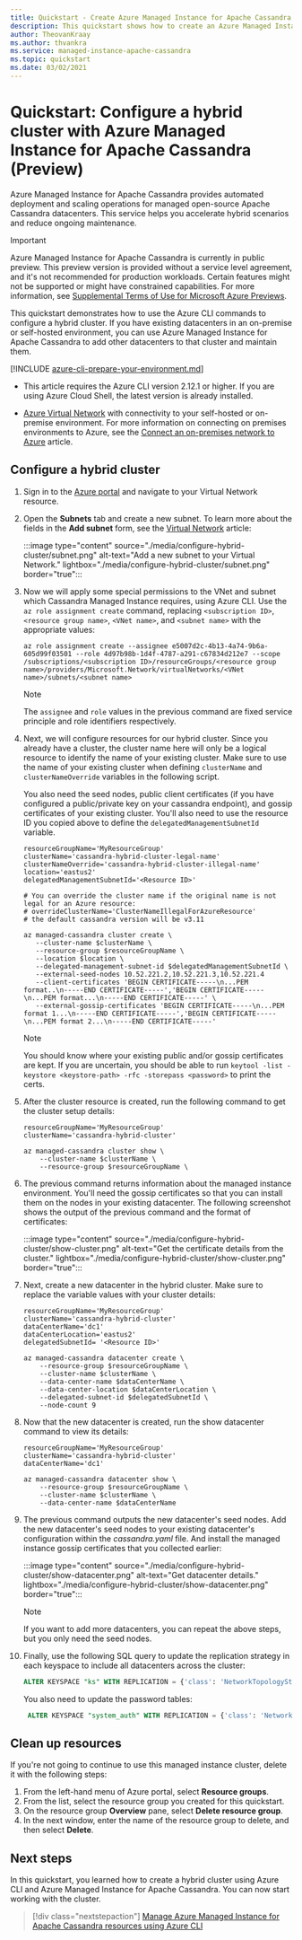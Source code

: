 ```yaml
---
title: Quickstart - Create Azure Managed Instance for Apache Cassandra cluster from the Azure portal
description: This quickstart shows how to create an Azure Managed Instance for Apache Cassandra cluster using the Azure portal.
author: TheovanKraay
ms.author: thvankra
ms.service: managed-instance-apache-cassandra
ms.topic: quickstart
ms.date: 03/02/2021
---
```

# Quickstart: Configure a hybrid cluster with Azure Managed Instance for Apache Cassandra (Preview)

Azure Managed Instance for Apache Cassandra provides automated deployment and scaling operations for managed open-source Apache Cassandra datacenters. This service helps you accelerate hybrid scenarios and reduce ongoing maintenance.

> [!IMPORTANT]
> Azure Managed Instance for Apache Cassandra is currently in public preview.
> This preview version is provided without a service level agreement, and it's not recommended for production workloads. Certain features might not be supported or might have constrained capabilities.
> For more information, see [Supplemental Terms of Use for Microsoft Azure Previews](https://azure.microsoft.com/support/legal/preview-supplemental-terms/).

This quickstart demonstrates how to use the Azure CLI commands to configure a hybrid cluster. If you have existing datacenters in an on-premise or self-hosted environment, you can use Azure Managed Instance for Apache Cassandra to add other datacenters to that cluster and maintain them.

[!INCLUDE [azure-cli-prepare-your-environment.md](../../includes/azure-cli-prepare-your-environment.md)]

* This article requires the Azure CLI version 2.12.1 or higher. If you are using Azure Cloud Shell, the latest version is already installed.

* [Azure Virtual Network](../virtual-network/virtual-networks-overview.md) with connectivity to your self-hosted or on-premise environment. For more information on connecting on premises environments to Azure, see the [Connect an on-premises network to Azure](https://docs.microsoft.com/azure/architecture/reference-architectures/hybrid-networking/) article.

## <a id="create-account"></a>Configure a hybrid cluster

1. Sign in to the [Azure portal](https://portal.azure.com/) and navigate to your Virtual Network resource.

1. Open the **Subnets** tab and create a new subnet. To learn more about the fields in the **Add subnet** form, see the [Virtual Network](../virtual-network/virtual-network-manage-subnet.md#add-a-subnet) article:

   :::image type="content" source="./media/configure-hybrid-cluster/subnet.png" alt-text="Add a new subnet to your Virtual Network." lightbox="./media/configure-hybrid-cluster/subnet.png" border="true":::
    <!-- ![image](./media/configure-hybrid-cluster/subnet.png) -->

1. Now we will apply some special permissions to the VNet and subnet which Cassandra Managed Instance requires, using Azure CLI. Use the `az role assignment create` command, replacing `<subscription ID>`, `<resource group name>`, `<VNet name>`, and `<subnet name>` with the appropriate values:

   ```azurecli-interactive
   az role assignment create --assignee e5007d2c-4b13-4a74-9b6a-605d99f03501 --role 4d97b98b-1d4f-4787-a291-c67834d212e7 --scope /subscriptions/<subscription ID>/resourceGroups/<resource group name>/providers/Microsoft.Network/virtualNetworks/<VNet name>/subnets/<subnet name>
   ```

   > [!NOTE]
   > The `assignee` and `role` values in the previous command are fixed service principle and role identifiers respectively.

1. Next, we will configure resources for our hybrid cluster. Since you already have a cluster, the cluster name here will only be a logical resource to identify the name of your existing cluster. Make sure to use the name of your existing cluster when defining `clusterName` and `clusterNameOverride` variables in the following script.

   You also need the seed nodes, public client certificates (if you have configured a public/private key on your cassandra endpoint), and gossip certificates of your existing cluster. You'll also need to use the resource ID you copied above to define the `delegatedManagementSubnetId` variable.

   ```azurecli-interactive
   resourceGroupName='MyResourceGroup'
   clusterName='cassandra-hybrid-cluster-legal-name'
   clusterNameOverride='cassandra-hybrid-cluster-illegal-name'
   location='eastus2'
   delegatedManagementSubnetId='<Resource ID>'
    
   # You can override the cluster name if the original name is not legal for an Azure resource:
   # overrideClusterName='ClusterNameIllegalForAzureResource'
   # the default cassandra version will be v3.11
    
   az managed-cassandra cluster create \
      --cluster-name $clusterName \
      --resource-group $resourceGroupName \
      --location $location \
      --delegated-management-subnet-id $delegatedManagementSubnetId \
      --external-seed-nodes 10.52.221.2,10.52.221.3,10.52.221.4
      --client-certificates 'BEGIN CERTIFICATE-----\n...PEM format..\n-----END CERTIFICATE-----','BEGIN CERTIFICATE-----\n...PEM format...\n-----END CERTIFICATE-----' \
      --external-gossip-certificates 'BEGIN CERTIFICATE-----\n...PEM format 1...\n-----END CERTIFICATE-----','BEGIN CERTIFICATE-----\n...PEM format 2...\n-----END CERTIFICATE-----'
   ```

    > [!NOTE]
    > You should know where your existing public and/or gossip certificates are kept. If you are uncertain, you should be able to run `keytool -list -keystore <keystore-path> -rfc -storepass <password>` to print the certs. 

1. After the cluster resource is created, run the following command to get the cluster setup details:

   ```azurecli-interactive
   resourceGroupName='MyResourceGroup'
   clusterName='cassandra-hybrid-cluster'
    
   az managed-cassandra cluster show \
       --cluster-name $clusterName \
       --resource-group $resourceGroupName \
   ```

1. The previous command returns information about the managed instance environment. You'll need the gossip certificates so that you can install them on the nodes in your existing datacenter. The following screenshot shows the output of the previous command and the format of certificates:

   :::image type="content" source="./media/configure-hybrid-cluster/show-cluster.png" alt-text="Get the certificate details from the cluster." lightbox="./media/configure-hybrid-cluster/show-cluster.png" border="true":::
    <!-- ![image](./media/configure-hybrid-cluster/show-cluster.png) -->

1. Next, create a new datacenter in the hybrid cluster. Make sure to replace the variable values with your cluster details:

   ```azurecli-interactive
   resourceGroupName='MyResourceGroup'
   clusterName='cassandra-hybrid-cluster'
   dataCenterName='dc1'
   dataCenterLocation='eastus2'
   delegatedSubnetId= '<Resource ID>'
    
   az managed-cassandra datacenter create \
       --resource-group $resourceGroupName \
       --cluster-name $clusterName \
       --data-center-name $dataCenterName \
       --data-center-location $dataCenterLocation \
       --delegated-subnet-id $delegatedSubnetId \
       --node-count 9 
   ```

1. Now that the new datacenter is created, run the show datacenter command to view its details:

   ```azurecli-interactive
   resourceGroupName='MyResourceGroup'
   clusterName='cassandra-hybrid-cluster'
   dataCenterName='dc1'
    
   az managed-cassandra datacenter show \
       --resource-group $resourceGroupName \
       --cluster-name $clusterName \
       --data-center-name $dataCenterName 
   ```

1. The previous command outputs the new datacenter's seed nodes. Add the new datacenter's seed nodes to your existing datacenter's configuration within the *cassandra.yaml* file. And install the managed instance gossip certificates that you collected earlier:

   :::image type="content" source="./media/configure-hybrid-cluster/show-datacenter.png" alt-text="Get datacenter details." lightbox="./media/configure-hybrid-cluster/show-datacenter.png" border="true":::
    <!-- ![image](./media/configure-hybrid-cluster/show-datacenter.png) -->

    > [!NOTE]
    > If you want to add more datacenters, you can repeat the above steps, but you only need the seed nodes. 

1. Finally, use the following SQL query to update the replication strategy in each keyspace to include all datacenters across the cluster:

   ```SQL
   ALTER KEYSPACE "ks" WITH REPLICATION = {'class': 'NetworkTopologyStrategy', ‘on-premise-dc': 3, ‘managed-instance-dc': 3};
   ```
   You also need to update the password tables:

   ```SQL
    ALTER KEYSPACE "system_auth" WITH REPLICATION = {'class': 'NetworkTopologyStrategy', ‘on-premise-dc': 3, ‘managed-instance-dc': 3}
   ```

## Clean up resources

If you're not going to continue to use this managed instance cluster, delete it with the following steps:

1. From the left-hand menu of Azure portal, select **Resource groups**.
1. From the list, select the resource group you created for this quickstart.
1. On the resource group **Overview** pane, select **Delete resource group**.
3. In the next window, enter the name of the resource group to delete, and then select **Delete**.

## Next steps

In this quickstart, you learned how to create a hybrid cluster using Azure CLI and Azure Managed Instance for Apache Cassandra. You can now start working with the cluster.

> [!div class="nextstepaction"]
> [Manage Azure Managed Instance for Apache Cassandra resources using Azure CLI](manage-resources-cli.md)